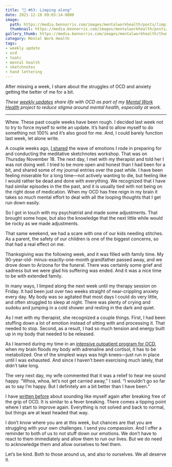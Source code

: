 ```yaml
---
title: "🧠 #63: Limping along"
date: 2021-12-10 09:03:14-0800
image: 
  path: https://media.bennorris.com/images/mentalworkhealth/posts/limping-along.jpg
  thumbnail: https://media.bennorris.com/images/mentalworkhealth/posts/thumbnails/limping-along.jpg
gallery_thumb: https://media.bennorris.com/images/mentalworkhealth/thumbs/limping-along.jpg
category: Mental Work Health
tags:
- weekly update
- ocd
- toatc
- mental health
- sketchnotes
- hand lettering
---
```


After missing a week, I share about the struggles of OCD and anxiety getting the better of me for a bit.

_These [weekly updates](https://bennorris.com/tags/weekly-update/) share life with OCD as part of my [Mental Work Health](https://bennorris.com/mental-work-health) project to reduce stigma around mental health, especially at work._

***

Whew. These past couple weeks have been rough. I decided last week not to try to force myself to write an update. It’s hard to allow myself to do something not 100% and it’s also good for me. And, I could barely function last week, let alone write.

A couple weeks ago, [I shared](https://bennorris.com/2021/11/26/transform-suffering) the wave of emotions I rode in preparing for and conducting the meditative sketchnotes workshop. That was on Thursday November 18. The next day, I met with my therapist and told her I was not doing well. I tried to be more open and honest than I had been for a bit, and shared some of my journal entries over the past while. I have been feeling miserable for a long time—not actively wanting to die, but feeling like I would rather be dead and done with everything. We recognized that I have had similar episodes in the the past, and it is usually tied with not being on the right dose of medication. When my OCD has free reign in my brain it takes so much mental effort to deal with all the looping thoughts that I get run down easily.

So I got in touch with my psychiatrist and made some adjustments. That brought some hope, but also the knowledge that the next little while would be rocky as we made adjustments.

That same weekend, we had a scare with one of our kids needing stitches. As a parent, the safety of our children is one of the biggest concerns, so that had a real effect on me.

Thanksgiving was the following week, and it was filled with
family time. My 90-year-old- minus-exactly-one-month grandfather passed away, and we drove down to Arizona for the funeral. There was certainly some grief and sadness but we were glad his suffering was ended. And it was a nice time to be with extended family.

In many ways, I limped along the next week until my therapy session on Friday. It had been just over two weeks straight of near-crippling anxiety every day. My body was so agitated that most days I could do very little, and often struggled to sleep at night. There was plenty of crying and sudoku and jumping in a cold shower and resting in the dark and quiet.

As I met with my therapist, she recognized a couple things. First, I had been stuffing down a lot of emotion instead of sitting with and processing it. That needed to stop. Second, as a result, I had so much tension and energy built up in my body that needed to be released.

As I learned during my time in an [intensive outpatient program for OCD](https://bennorris.com/tags/toatc/), when my brain floods my body with adrenaline and cortisol, it has to be metabolized. One of the simplest ways was high knees—just run in place until I was exhausted. And since I haven’t been exercising much lately, that didn’t take long.

The very next day, my wife commented that it was a relief to hear me sound happy. “Whoa, whoa, let’s not get carried away,” I said. “I wouldn’t go so far as to say I’m happy. But I definitely am a bit better than I have been.”

I have [written before](https://bennorris.com/2020/12/20/like-yourself-again) about sounding like myself again after breaking free of the grip of OCD. It is similar to a fever breaking. There comes a tipping point where I start to improve again. Everything is not solved and back to normal, but things are at least headed that way.

I don’t know where you are at this week, but chances are that you are struggling with your own challenges. I send you compassion. And I offer a reminder to both of us to not stuff down our emotions. We don’t have to react to them immediately and allow them to run our lives. But we do need to acknowledge them and allow ourselves to feel them.

Let’s be kind. Both to those around us, and also to ourselves. We all deserve it.

